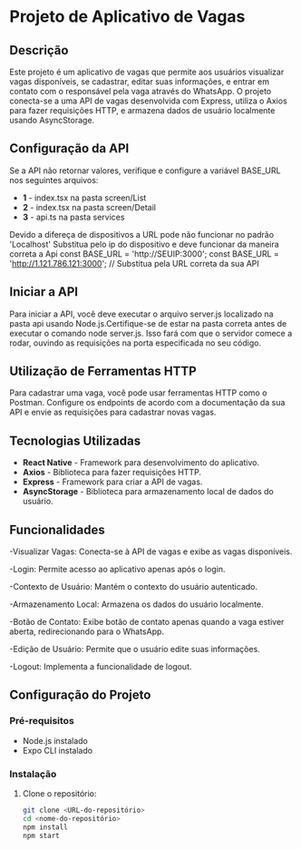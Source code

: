 # Projeto de Aplicativo de Vagas

## Descrição
Este projeto é um aplicativo de vagas que permite aos usuários visualizar vagas disponíveis, se cadastrar, editar suas informações, e entrar em contato com o responsável pela vaga através do WhatsApp. O projeto conecta-se a uma API de vagas desenvolvida com Express, utiliza o Axios para fazer requisições HTTP, e armazena dados de usuário localmente usando AsyncStorage.

## Configuração da API
Se a API não retornar valores, verifique e configure a variável BASE_URL nos seguintes arquivos:

- **1** - index.tsx na pasta screen/List
- **2** - index.tsx na pasta screen/Detail
- **3** - api.ts na pasta services

Devido a difereça de dispositivos a URL pode não funcionar no padrão 'Localhost'
Substitua pelo ip do dispositivo e deve funcionar da maneira correta a Api
const BASE_URL = 'http://SEUIP:3000';
const BASE_URL = 'http://1.121.786.121:3000'; // Substitua pela URL correta da sua API

## Iniciar a API
Para iniciar a API, você deve executar o arquivo server.js localizado na pasta api usando Node.js.Certifique-se de estar na pasta correta antes de executar o comando node server.js. Isso fará com que o servidor comece a rodar, ouvindo as requisições na porta especificada no seu código.

## Utilização de Ferramentas HTTP
Para cadastrar uma vaga, você pode usar ferramentas HTTP como o Postman. Configure os endpoints de acordo com a documentação da sua API e envie as requisições para cadastrar novas vagas.

## Tecnologias Utilizadas
- **React Native** - Framework para desenvolvimento do aplicativo.
- **Axios** - Biblioteca para fazer requisições HTTP.
- **Express** - Framework para criar a API de vagas.
- **AsyncStorage** - Biblioteca para armazenamento local de dados do usuário.

## Funcionalidades
-Visualizar Vagas: Conecta-se à API de vagas e exibe as vagas disponíveis.

-Login: Permite acesso ao aplicativo apenas após o login.

-Contexto de Usuário: Mantém o contexto do usuário autenticado.

-Armazenamento Local: Armazena os dados do usuário localmente.

-Botão de Contato: Exibe botão de contato apenas quando a vaga estiver aberta, redirecionando para o WhatsApp.

-Edição de Usuário: Permite que o usuário edite suas informações.

-Logout: Implementa a funcionalidade de logout.


## Configuração do Projeto
### Pré-requisitos
- Node.js instalado
- Expo CLI instalado

### Instalação
1. Clone o repositório:
   ```sh
   git clone <URL-do-repositório>
   cd <nome-do-repositório>
   npm install
   npm start
